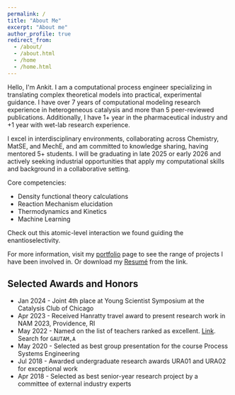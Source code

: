 ```yaml
---
permalink: /
title: "About Me"
excerpt: "About me"
author_profile: true
redirect_from: 
  - /about/
  - /about.html
  - /home
  - /home.html
---
```


Hello, I'm Ankit. I am a computational process engineer specializing in translating complex theoretical models into practical, experimental guidance. I have over 7 years of computational modeling research experience in heterogeneous catalysis and more than 5 peer-reviewed publications. Additionally, I have 1+ year in the pharmaceutical industry and +1 year with wet-lab research experience.

I excel in interdisciplinary environments, collaborating across Chemistry, MatSE, and MechE, and am committed to knowledge sharing, having mentored 5+ students. I will be graduating in late 2025 or early 2026 and actively seeking industrial opportunities that apply my computational skills and background in a collaborative setting.

Core competencies:
 - Density functional theory calculations
 - Reaction Mechanism elucidation
 - Thermodynamics and Kinetics
 - Machine Learning


Check out this atomic-level interaction we found guiding the enantioselectivity.

<model-viewer alt="3D View of ChimeraX chiral.glb file" src="/files/chiral.glb" style="width: 600px; height: 500px" shadow-intensity="1" camera-controls touch-action="pan-y" poster="/files/chiral.png">
</model-viewer>


For more information, visit my [portfolio](https://gautamankitkumar.github.io/portfolio/) page to see the range of projects I have been involved in. Or download my [Resumé](https://gautamankitkumar.github.io/cv/) from the link.


## Selected Awards and Honors
  * Jan 2024 - Joint 4th place at Young Scientist Symposium at the Catalysis Club of Chicago
  * Apr 2023 - Received Hanratty travel award to present research work in NAM 2023, Providence, RI
  * May 2022 - Named on the list of teachers ranked as excellent. [Link](https://citl.illinois.edu/docs/default-source/teachers-ranked-as-excellent/tre-2023-spring.pdf). Search for ``GAUTAM,A``
  * May 2020 - Selected as best group presentation for the course Process Systems Engineering
  * Jul 2018 - Awarded undergraduate research awards URA01 and URA02 for exceptional work
  * Apr 2018 - Selected as best senior-year research project by a committee of external industry experts